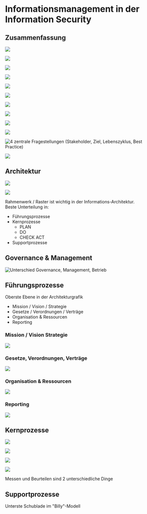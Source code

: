 # Informationsmanagement in der Information Security

## Zusammenfassung

![](../.gitbook/assets/image%20%28438%29.png)

![](../.gitbook/assets/image%20%28412%29.png)

![](../.gitbook/assets/image%20%28409%29.png)

![](../.gitbook/assets/image%20%28425%29.png)



![](../.gitbook/assets/image%20%28461%29.png)

![](../.gitbook/assets/image%20%28466%29.png)

![](../.gitbook/assets/image%20%28419%29.png)

![](../.gitbook/assets/image%20%28460%29.png)

![](../.gitbook/assets/image%20%28422%29.png)



![](../.gitbook/assets/image%20%28456%29.png)

![4 zentrale Fragestellungen \(Stakeholder, Ziel, Lebenszyklus, Best Practice\)](../.gitbook/assets/image%20%28417%29.png)

![](../.gitbook/assets/image%20%28450%29.png)

## Architektur

![](../.gitbook/assets/image%20%28426%29.png)

![](../.gitbook/assets/image%20%28457%29.png)

Rahmenwerk / Raster ist wichtig in der Informations-Architektur.  
Beste Unterteilung in:

* Führungsprozesse
* Kernprozesse
  * PLAN
  * DO 
  * CHECK ACT
* Supportprozesse



## Governance & Management

![Unterschied Governance, Management, Betrieb](../.gitbook/assets/image%20%28463%29.png)



## Führungsprozesse

Oberste Ebene in der Architekturgrafik

* Mission / Vision / Strategie
* Gesetze / Verordnungen / Verträge
* Organisation & Ressourcen
* Reporting

### Mission / Vision  Strategie

![](../.gitbook/assets/image%20%28415%29.png)



### Gesetze, Verordnungen, Verträge

![](../.gitbook/assets/image%20%28439%29.png)



### Organisation & Ressourcen 

![](../.gitbook/assets/image%20%28443%29.png)

 

### Reporting

![](../.gitbook/assets/image%20%28448%29.png)



## Kernprozesse

![](../.gitbook/assets/image%20%28451%29.png)

![](../.gitbook/assets/image%20%28433%29.png)

![](../.gitbook/assets/image%20%28432%29.png)



![](../.gitbook/assets/image%20%28464%29.png)

Messen und Beurteilen sind 2 unterschiedliche Dinge



## Supportprozesse

Unterste Schublade im "Billy"-Modell







